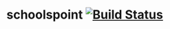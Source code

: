 # schoolspoint [![Build Status](https://travis-ci.org/devbhuwan/schoolspoint.svg?branch=master)](https://travis-ci.org/devbhuwan/schoolspoint)